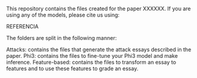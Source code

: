This repository contains the files created for the paper XXXXXX. 
If you are using any of the models, please cite us using:

REFERENCIA

The folders are split in the following manner:

Attacks: contains the files that generate the attack essays described in the paper.
Phi3: contains the files to fine-tune your Phi3 model and make inference.
Feature-based: contains the files to transform an essay to features and to use these features to grade an essay.
